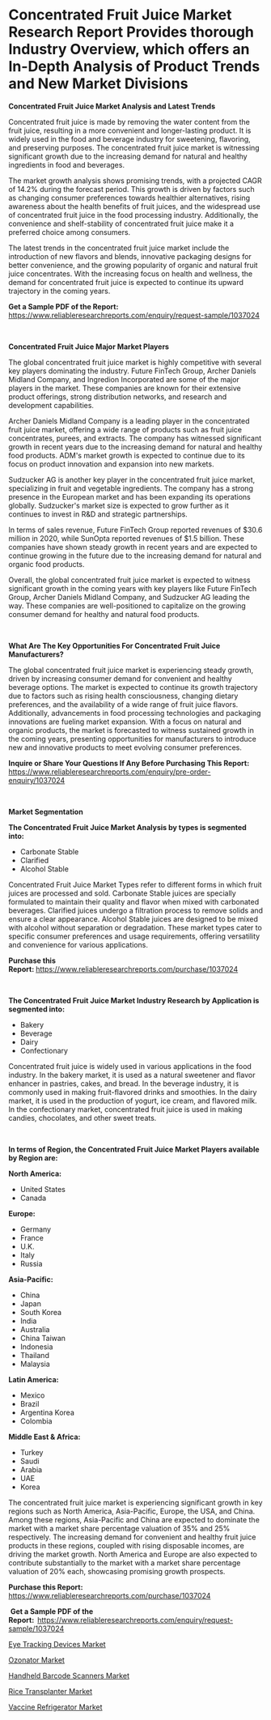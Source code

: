 <p><h1>Concentrated Fruit Juice Market Research Report Provides thorough Industry Overview, which offers an In-Depth Analysis of Product Trends and New Market Divisions</h1></p><p><strong>Concentrated Fruit Juice Market Analysis and Latest Trends</strong></p>
<p><p>Concentrated fruit juice is made by removing the water content from the fruit juice, resulting in a more convenient and longer-lasting product. It is widely used in the food and beverage industry for sweetening, flavoring, and preserving purposes. The concentrated fruit juice market is witnessing significant growth due to the increasing demand for natural and healthy ingredients in food and beverages.</p><p>The market growth analysis shows promising trends, with a projected CAGR of 14.2% during the forecast period. This growth is driven by factors such as changing consumer preferences towards healthier alternatives, rising awareness about the health benefits of fruit juices, and the widespread use of concentrated fruit juice in the food processing industry. Additionally, the convenience and shelf-stability of concentrated fruit juice make it a preferred choice among consumers.</p><p>The latest trends in the concentrated fruit juice market include the introduction of new flavors and blends, innovative packaging designs for better convenience, and the growing popularity of organic and natural fruit juice concentrates. With the increasing focus on health and wellness, the demand for concentrated fruit juice is expected to continue its upward trajectory in the coming years.</p></p>
<p><strong>Get a Sample PDF of the Report:&nbsp;</strong> <a href="https://www.reliableresearchreports.com/enquiry/request-sample/1037024">https://www.reliableresearchreports.com/enquiry/request-sample/1037024</a></p>
<p>&nbsp;</p>
<p><strong>Concentrated Fruit Juice Major Market Players</strong></p>
<p><p>The global concentrated fruit juice market is highly competitive with several key players dominating the industry. Future FinTech Group, Archer Daniels Midland Company, and Ingredion Incorporated are some of the major players in the market. These companies are known for their extensive product offerings, strong distribution networks, and research and development capabilities.</p><p>Archer Daniels Midland Company is a leading player in the concentrated fruit juice market, offering a wide range of products such as fruit juice concentrates, purees, and extracts. The company has witnessed significant growth in recent years due to the increasing demand for natural and healthy food products. ADM's market growth is expected to continue due to its focus on product innovation and expansion into new markets.</p><p>Sudzucker AG is another key player in the concentrated fruit juice market, specializing in fruit and vegetable ingredients. The company has a strong presence in the European market and has been expanding its operations globally. Sudzucker's market size is expected to grow further as it continues to invest in R&D and strategic partnerships.</p><p>In terms of sales revenue, Future FinTech Group reported revenues of $30.6 million in 2020, while SunOpta reported revenues of $1.5 billion. These companies have shown steady growth in recent years and are expected to continue growing in the future due to the increasing demand for natural and organic food products.</p><p>Overall, the global concentrated fruit juice market is expected to witness significant growth in the coming years with key players like Future FinTech Group, Archer Daniels Midland Company, and Sudzucker AG leading the way. These companies are well-positioned to capitalize on the growing consumer demand for healthy and natural food products.</p></p>
<p>&nbsp;</p>
<p><strong>What Are The Key Opportunities For Concentrated Fruit Juice Manufacturers?</strong></p>
<p><p>The global concentrated fruit juice market is experiencing steady growth, driven by increasing consumer demand for convenient and healthy beverage options. The market is expected to continue its growth trajectory due to factors such as rising health consciousness, changing dietary preferences, and the availability of a wide range of fruit juice flavors. Additionally, advancements in food processing technologies and packaging innovations are fueling market expansion. With a focus on natural and organic products, the market is forecasted to witness sustained growth in the coming years, presenting opportunities for manufacturers to introduce new and innovative products to meet evolving consumer preferences.</p></p>
<p><strong>Inquire or Share Your Questions If Any Before Purchasing This Report:</strong> <a href="https://www.reliableresearchreports.com/enquiry/pre-order-enquiry/1037024">https://www.reliableresearchreports.com/enquiry/pre-order-enquiry/1037024</a></p>
<p>&nbsp;</p>
<p><strong>Market Segmentation</strong></p>
<p><strong>The Concentrated Fruit Juice Market Analysis by types is segmented into:</strong></p>
<p><ul><li>Carbonate Stable</li><li>Clarified</li><li>Alcohol Stable</li></ul></p>
<p><p>Concentrated Fruit Juice Market Types refer to different forms in which fruit juices are processed and sold. Carbonate Stable juices are specially formulated to maintain their quality and flavor when mixed with carbonated beverages. Clarified juices undergo a filtration process to remove solids and ensure a clear appearance. Alcohol Stable juices are designed to be mixed with alcohol without separation or degradation. These market types cater to specific consumer preferences and usage requirements, offering versatility and convenience for various applications.</p></p>
<p><strong>Purchase this Report:&nbsp;</strong><a href="https://www.reliableresearchreports.com/purchase/1037024">https://www.reliableresearchreports.com/purchase/1037024</a></p>
<p>&nbsp;</p>
<p><strong>The Concentrated Fruit Juice Market Industry Research by Application is segmented into:</strong></p>
<p><ul><li>Bakery</li><li>Beverage</li><li>Dairy</li><li>Confectionary</li></ul></p>
<p><p>Concentrated fruit juice is widely used in various applications in the food industry. In the bakery market, it is used as a natural sweetener and flavor enhancer in pastries, cakes, and bread. In the beverage industry, it is commonly used in making fruit-flavored drinks and smoothies. In the dairy market, it is used in the production of yogurt, ice cream, and flavored milk. In the confectionary market, concentrated fruit juice is used in making candies, chocolates, and other sweet treats.</p></p>
<p>&nbsp;</p>
<p><strong>In terms of Region, the Concentrated Fruit Juice Market Players available by Region are:</strong></p>
<p>
    <p> <strong> North America: </strong>
        <ul>
            <li>United States</li>
            <li>Canada</li>
        </ul>
        </p> 
    <p> <strong> Europe: </strong>
        <ul>
            <li>Germany</li>
            <li>France</li>
            <li>U.K.</li>
            <li>Italy</li>
            <li>Russia</li>
        </ul>
        </p> 
    <p> <strong> Asia-Pacific: </strong>
        <ul>
            <li>China</li>
            <li>Japan</li>
            <li>South Korea</li>
            <li>India</li>
            <li>Australia</li>
            <li>China Taiwan</li>
            <li>Indonesia</li>
            <li>Thailand</li>
            <li>Malaysia</li>
        </ul>
        </p> 
    <p> <strong> Latin America: </strong>
        <ul>
            <li>Mexico</li>
            <li>Brazil</li>
            <li>Argentina Korea</li>
            <li>Colombia</li>
        </ul>
        </p> 
    <p> <strong> Middle East & Africa: </strong>
        <ul>
            <li>Turkey</li>
            <li>Saudi</li>
            <li>Arabia</li>
            <li>UAE</li>
            <li>Korea</li>
        </ul>
    </p>
    </p>
<p><p>The concentrated fruit juice market is experiencing significant growth in key regions such as North America, Asia-Pacific, Europe, the USA, and China. Among these regions, Asia-Pacific and China are expected to dominate the market with a market share percentage valuation of 35% and 25% respectively. The increasing demand for convenient and healthy fruit juice products in these regions, coupled with rising disposable incomes, are driving the market growth. North America and Europe are also expected to contribute substantially to the market with a market share percentage valuation of 20% each, showcasing promising growth prospects.</p></p>
<p><strong>Purchase this Report: </strong><a href="https://www.reliableresearchreports.com/purchase/1037024">https://www.reliableresearchreports.com/purchase/1037024</a></p>
<p>&nbsp;<strong>Get a Sample PDF of the Report:&nbsp;&nbsp;</strong><a href="https://www.reliableresearchreports.com/enquiry/request-sample/1037024">https://www.reliableresearchreports.com/enquiry/request-sample/1037024</a></p>
<p><strong></strong></p>
<p><p><a href="https://medium.com/@henrywheeler53/eye-tracking-devices-market-research-report-its-history-and-forecast-2024-to-2031-dfdc8d728456">Eye Tracking Devices Market</a></p><p><a href="https://medium.com/@dexterhayes2023/ozonator-market-insights-into-market-cagr-market-trends-and-growth-strategies-6a1845ac1c14">Ozonator Market</a></p><p><a href="https://medium.com/@henrywheeler53/handheld-barcode-scanners-nbsp-market-focuses-on-market-share-size-and-projected-forecast-till-56755eb7d903">Handheld Barcode Scanners Market</a></p><p><a href="https://medium.com/@dexterhayes2023/rice-transplanter-nbsp-market-focuses-on-market-share-size-and-projected-forecast-till-2031-4b644c7ffd90">Rice Transplanter Market</a></p><p><a href="https://medium.com/@dexterhayes2023/vaccine-refrigerator-market-outlook-industry-overview-and-forecast-2024-to-2031-ea14502c6de0">Vaccine Refrigerator Market</a></p></p>